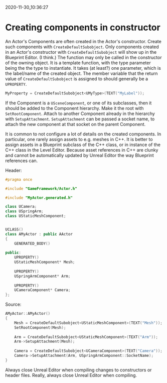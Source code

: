 2020-11-30_10:36:27

# Creating components in constructor

An Actor's Components are often created in the Actor's constructor.
Create such components with `CreateDefaultSubobject`.
Only components created in an Actor's constructor with `CreateDefaultSubobject` will show up in the Blueprint Editor.
(I think.)
The function may only be called in the constructor of the owning object.
It is a template function, with the type parameter being the the type to instantiate.
It takes (at least?) one parameter, which is the label/name of the created object.
The member variable that the return value of `CreateDefaultSubobject` is assigned to should generally be a `UPROPERTY`.

```cpp
MyProperty = CreateDefaultSubobject<UMyType>(TEXT("MyLabel"));
```

If the Component is a `USceneComponent`, or one of its subclasses, then it should be added to the Component hierarchy.
Make it the root with `SetRootComponent`.
Attach to another Component already in the hierarchy with `SetupAttachment`.
`SetupAttachment` can be passed a socket name, to attach the new component at that socket on the parent Component.

It is common to not configure a lot of details on the created components.
In particular, one rarely assign assets to e.g. meshes in C++.
It is better to assign assets in a Blueprint subclass of the C++ class, or in instance of the C++ class in the Level Editor.
Because asset references in C++ are clunky and cannot be automatically updated by Unreal Editor the way Blueprint references can.

Header:
```cpp
#pragma once

#include "GameFramework/Actor.h"

#include "MyActor.generated.h"

class UCamera;
class USpringArm;
class UStaticMeshComponent;


UCLASS()
class AMyActor : public AActor
{
    GENERATED_BODY()
    
public:
    UPROPERTY()
    UStaticMeshComponent* Mesh;
    
    UPROPERTY()
    USpringArmComponent* Arm;
    
    UPROPERTY()
    UCameraComponent* Camera;
};
```

Source:
```cpp
AMyActor::AMyActor()
{
    Mesh = CreateDefaultSubobject<UStaticMeshComponent>(TEXT("Mesh"));
    SetRootComponent(Mesh);
    
    Arm = CreateDefaultSubobject<UStaticMeshComponent>(TEXT("Arm"));
    Arm->SetupAttachment(Mesh);
    
    Camera = CreateDefaultSubobject<UCameraComponent>(TEXT("Camera"));
    Camera->SetupAttachment(Arm, USpringArmComponent::SocketName);
}
```

Always close Unreal Editor when compiling changes to constructors or header files.
Really, always close Unreal Editor when compiling.